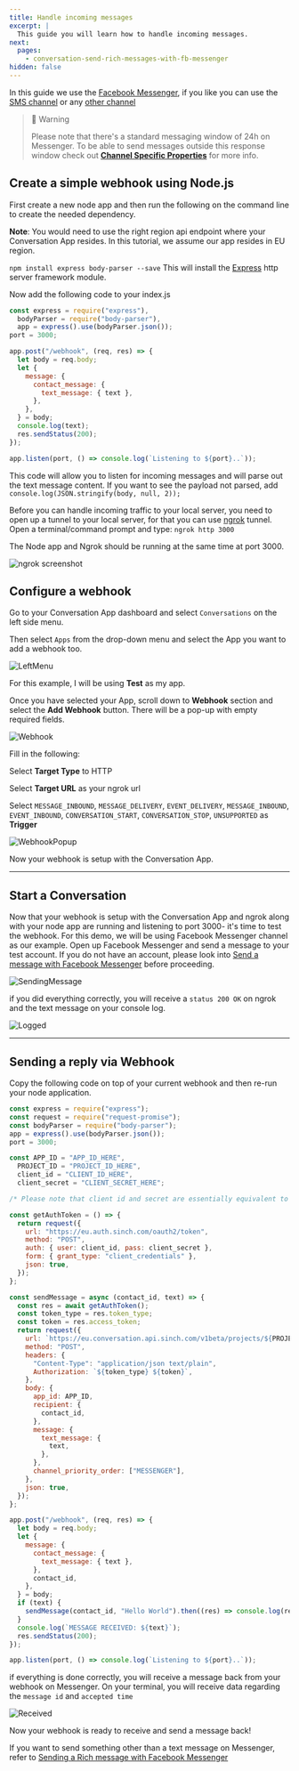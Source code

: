 ```yaml
---
title: Handle incoming messages
excerpt: |
  This guide you will learn how to handle incoming messages.
next:
  pages:
    - conversation-send-rich-messages-with-fb-messenger
hidden: false
---
```


In this guide we use the [Facebook Messenger](doc:conversation-send-a-message-with-fb-messenger), if you like you can use the [SMS channel](doc:conversation-send-sms) or any [other channel](doc:conversation-channel-support)

> 🚧 Warning
>
> Please note that there's a standard messaging window of 24h on Messenger. To be able to send messages outside this response window check out [**Channel Specific Properties**](doc:conversation-channel-support-channel-properties) for more info. 

## Create a simple webhook using Node.js

First create a new node app and then run the following on the command line to create the needed dependency.

**Note**: You would need to use the right region api endpoint where your Conversation App resides. In this tutorial, we assume our app resides in EU region.

`npm install express body-parser --save` This will install the [Express](https://www.npmjs.com/package/express) http server framework module.

Now add the following code to your index.js

```javascript
const express = require("express"),
  bodyParser = require("body-parser"),
  app = express().use(bodyParser.json());
port = 3000;

app.post("/webhook", (req, res) => {
  let body = req.body;
  let {
    message: {
      contact_message: {
        text_message: { text },
      },
    },
  } = body;
  console.log(text);
  res.sendStatus(200);
});

app.listen(port, () => console.log(`Listening to ${port}..`));
```

This code will allow you to listen for incoming messages and will parse out the text message content.
If you want to see the payload not parsed, add `console.log(JSON.stringify(body, null, 2));`

Before you can handle incoming traffic to your local server, you need to open up a tunnel to your local server, for that you can use [ngrok](https://ngrok.com/) tunnel. Open a terminal/command prompt and type: `ngrok http 3000`

The Node app and Ngrok should be running at the same time at port 3000.

![ngrok screenshot](https://i.imgur.com/HHpIHIp.png)

## Configure a webhook

Go to your Conversation App dashboard and select
`Conversations` on the left side menu.

Then select `Apps` from the drop-down menu and select the App you want to add a webhook too.

![LeftMenu](images/dashboard/dashboard_leftMenu.jpg)

For this example, I will be using **Test** as my app.

Once you have selected your App, scroll down to **Webhook** section and select the **Add Webhook** button. There will be a pop-up with empty required fields.

![Webhook](images/dashboard/dashboard_configPage.jpg)

Fill in the following:

Select **Target Type** to HTTP

Select **Target URL** as your ngrok url

Select `MESSAGE_INBOUND`, `MESSAGE_DELIVERY`, `EVENT_DELIVERY`, `MESSAGE_INBOUND`, `EVENT_INBOUND`, `CONVERSATION_START`, `CONVERSATION_STOP`, `UNSUPPORTED` as **Trigger**

![WebhookPopup](images/dashboard/dashboard_webhookPopup.png)

Now your webhook is setup with the Conversation App.

---

## Start a Conversation

Now that your webhook is setup with the Conversation App and ngrok along with your node app are running and listening to port 3000- it's time to test the webhook.
For this demo, we will be using Facebook Messenger channel as our example. Open up Facebook Messenger and send a message to your test account. If you do not have an account, please look into [Send a message with Facebook Messenger](doc:conversation-send-a-message-with-fb-messenger) before proceeding.

![SendingMessage](conversation-channel-support/images/channel-support/messenger/fb_message_firstmsg.png)

if you did everything correctly, you will receive a `status 200 OK` on ngrok and the text message on your console log.

![Logged](conversation-channel-support/images/channel-support/messenger/fb_message_log.jpg)

---

## Sending a reply via Webhook

Copy the following code on top of your current webhook and then re-run your node application.

```javascript
const express = require("express");
const request = require("request-promise");
const bodyParser = require("body-parser");
app = express().use(bodyParser.json());
port = 3000;

const APP_ID = "APP_ID_HERE",
  PROJECT_ID = "PROJECT_ID_HERE",
  client_id = "CLIENT_ID_HERE",
  client_secret = "CLIENT_SECRET_HERE";

/* Please note that client id and secret are essentially equivalent to a username and password. This code is for example purposes and is not meant for production.*/

const getAuthToken = () => {
  return request({
    url: "https://eu.auth.sinch.com/oauth2/token",
    method: "POST",
    auth: { user: client_id, pass: client_secret },
    form: { grant_type: "client_credentials" },
    json: true,
  });
};

const sendMessage = async (contact_id, text) => {
  const res = await getAuthToken();
  const token_type = res.token_type;
  const token = res.access_token;
  return request({
    url: `https://eu.conversation.api.sinch.com/v1beta/projects/${PROJECT_ID}/messages:send`,
    method: "POST",
    headers: {
      "Content-Type": "application/json text/plain",
      Authorization: `${token_type} ${token}`,
    },
    body: {
      app_id: APP_ID,
      recipient: {
        contact_id,
      },
      message: {
        text_message: {
          text,
        },
      },
      channel_priority_order: ["MESSENGER"],
    },
    json: true,
  });
};

app.post("/webhook", (req, res) => {
  let body = req.body;
  let {
    message: {
      contact_message: {
        text_message: { text },
      },
      contact_id,
    },
  } = body;
  if (text) {
    sendMessage(contact_id, "Hello World").then((res) => console.log(res));
  }
  console.log(`MESSAGE RECEIVED: ${text}`);
  res.sendStatus(200);
});

app.listen(port, () => console.log(`Listening to ${port}..`));
```

if everything is done correctly, you will receive a message back from your webhook on Messenger. On your terminal, you will receive data regarding the `message id` and `accepted time`

![Received](conversation-channel-support/images/channel-support/messenger/fb_message_replied.png)

Now your webhook is ready to receive and send a message back!

If you want to send something other than a text message on Messenger, refer to
[Sending a Rich message with Facebook Messenger](doc:conversation-send-rich-messages-with-fb-messenger)
